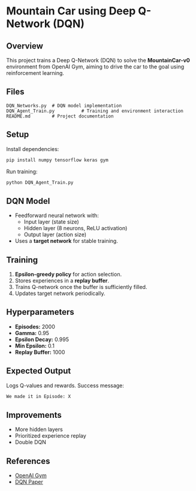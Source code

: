 # Mountain Car using Deep Q-Network (DQN)

## Overview

This project trains a Deep Q-Network (DQN) to solve the **MountainCar-v0** environment from OpenAI Gym, aiming to drive the car to the goal using reinforcement learning.

## Files

```
DQN_Networks.py  # DQN model implementation
DQN_Agent_Train.py          # Training and environment interaction
README.md        # Project documentation
```

## Setup

Install dependencies:

```sh
pip install numpy tensorflow keras gym
```

Run training:

```sh
python DQN_Agent_Train.py 
```

## DQN Model

- Feedforward neural network with:
  - Input layer (state size)
  - Hidden layer (8 neurons, ReLU activation)
  - Output layer (action size)
- Uses a **target network** for stable training.

## Training

1. **Epsilon-greedy policy** for action selection.
2. Stores experiences in a **replay buffer**.
3. Trains Q-network once the buffer is sufficiently filled.
4. Updates target network periodically.

## Hyperparameters

- **Episodes:** 2000
- **Gamma:** 0.95
- **Epsilon Decay:** 0.995
- **Min Epsilon:** 0.1
- **Replay Buffer:** 1000

## Expected Output

Logs Q-values and rewards. Success message:

```sh
We made it in Episode: X
```

## Improvements

- More hidden layers
- Prioritized experience replay
- Double DQN

## References

- [OpenAI Gym](https://www.gymlibrary.dev/)
- [DQN Paper](https://www.cs.toronto.edu/~vmnih/docs/dqn.pdf)

